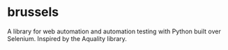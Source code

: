# brussels

A library for web automation and automation testing with Python built over Selenium. Inspired by the Aquality library.
